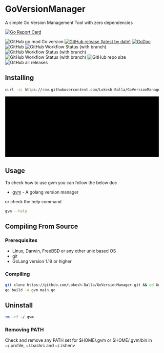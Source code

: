 # GoVersionManager

A simple Go Version Management Tool with zero dependencies

[![Go Report Card](https://goreportcard.com/badge/github.com/Lokesh-Balla/GoVersionManager)](https://goreportcard.com/report/github.com/Lokesh-Balla/GoVersionManager)
<p>
<img alt="GitHub go.mod Go version" src="https://img.shields.io/github/go-mod/go-version/Lokesh-Balla/GoVersionManager">
<a href="https://github.com/Lokesh-Balla/GoVersionManager/releases"><img alt="GitHub release (latest by date)" src="https://img.shields.io/github/v/release/Lokesh-Balla/GoVersionManager"></a>
<a href="https://pkg.go.dev/github.com/Lokesh-Balla/GoVersionManager?tab=doc"><img src="https://godoc.org/github.com/golang/gddo?status.svg" alt="GoDoc"></a>
<img alt="GitHub" src="https://img.shields.io/github/license/Lokesh-Balla/GoVersionManager">
<img alt="GitHub Workflow Status (with branch)" src="https://img.shields.io/github/actions/workflow/status/Lokesh-Balla/GoVersionManager/go.yml?branch=main">
<img alt="GitHub Workflow Status (with branch)" src="https://img.shields.io/github/actions/workflow/status/Lokesh-Balla/GoVersionManager/golangci-lint.yml?branch=main&label=golangci-lint">
<img alt="GitHub Workflow Status (with branch)" src="https://img.shields.io/github/actions/workflow/status/Lokesh-Balla/GoVersionManager/codeql.yml?branch=main&label=CodeQL">
<img alt="GitHub repo size" src="https://img.shields.io/github/repo-size/Lokesh-Balla/GoVersionManager">
<img alt="GitHub all releases" src="https://img.shields.io/github/downloads/Lokesh-Balla/GoVersionManager/total">
</p>


## Installing

```bash
curl -sL https://raw.githubusercontent.com/Lokesh-Balla/GoVersionManager/main/install.sh | sh - 
```
![Installation GIF](docs/demo.gif)


## Usage

To check how to use gvm you can follow the below doc
* [gvm](docs/gvm.md)	 - A golang version manager

or check the help command

```bash
gvm --help
```

## Compiling From Source

### Prerequisites

- Linux, Darwin, FreeBSD or any other unix based OS
- git
- GoLang version 1.19 or higher

### Compiling

```bash
git clone https://github.com/Lokesh-Balla/GoVersionManager.git && cd GoVersionManager
go build -o gvm main.go
```

## Uninstall

```bash
rm -rf ~/.gvm
```

### Removing PATH

Check and remove any PATH set for $HOME/.gvm or $HOME/.gvm/bin in ~/.profile, ~/.bashrc and ~/.zshenv
